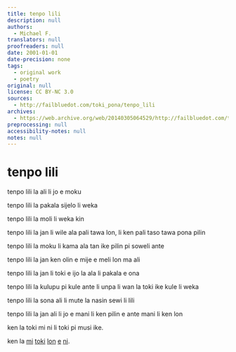 ```yaml
---
title: tenpo lili
description: null
authors:
  - Michael F.
translators: null
proofreaders: null
date: 2001-01-01
date-precision: none
tags:
  - original work
  - poetry
original: null
license: CC BY-NC 3.0
sources:
  - http://failbluedot.com/toki_pona/tenpo_lili
archives:
  - https://web.archive.org/web/20140305064529/http://failbluedot.com/toki_pona/tenpo_lili
preprocessing: null
accessibility-notes: null
notes: null
---
```


# tenpo lili

tenpo lili la ali li jo e moku

tenpo lili la pakala sijelo li weka

tenpo lili la moli li weka kin

tenpo lili la jan li wile ala pali tawa lon, li ken pali taso tawa pona pilin

tenpo lili la moku li kama ala tan ike pilin pi soweli ante

tenpo lili la jan ken olin e mije e meli lon ma ali

tenpo lili la jan li toki e ijo la ala li pakala e ona

tenpo lili la kulupu pi kule ante li unpa li wan la toki ike kule li weka

tenpo lili la sona ali li mute la nasin sewi li lili

tenpo lili la jan ali li jo e mani li ken pilin e ante mani li ken lon

ken la toki mi ni li toki pi musi ike.

ken la [mi](https://web.archive.org/web/20140305064529/http://failbluedot.com/is-the-world-getting-more-violent) [toki](https://web.archive.org/web/20140305064529/http://www.transhumanism.org/) [lon](https://web.archive.org/web/20140305064529/http://www.gapminder.org/) [e](https://web.archive.org/web/20140305064529/http://www.youtube.com/watch?v=IfbOyw3CT6A) [ni](https://web.archive.org/web/20140305064529/http://www.nickbostrom.com/fable/dragon.html).
